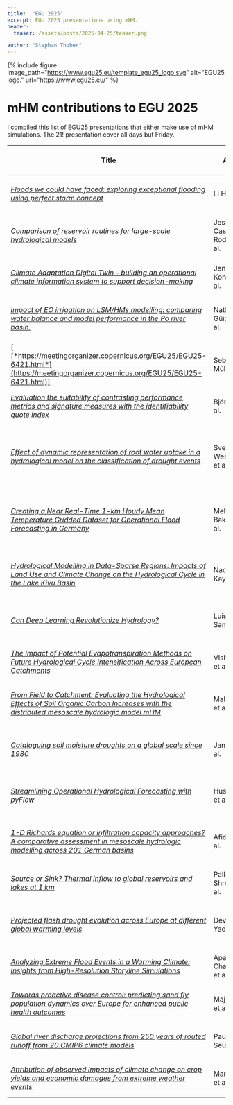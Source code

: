 ```yaml
---
title:  "EGU 2025"
excerpt: EGU 2025 presentations using mHM.
header:
  teaser: /assets/posts/2025-04-25/teaser.png

author: "Stephan Thober"
---
```


{% include figure image_path="https://www.egu25.eu/template_egu25_logo.svg" alt="EGU25 logo." url="https://www.egu25.eu/" %}

# mHM contributions to EGU 2025

I compiled this list of [EGU25](https://www.egu25.eu/) presentations that either make use of mHM simulations. The 21! presentation cover all days but Friday.

| Title | Authors | Session (Code) | Date & Time (CEST) | Location |
| --- | --- | --- | --- | --- |
| [*Floods we could have faced: exploring exceptional flooding using perfect storm concept*](https://meetingorganizer.copernicus.org/EGU25/EGU25-8953.html) | Li Han et al. | HS7.8 | Mon, 28 Apr, 08:55–09:05 | R 2.17 |
| [*Comparison of reservoir routines for large-scale hydrological models*](https://meetingorganizer.copernicus.org/EGU25/EGU25-16223.html) | Jesús Casado-Rodríguez et al. | HS2.2.1 | Mon, 28 Apr 2025, 15:10–15:20 | R C | 
| [*Climate Adaptation Digital Twin – building an operational climate information system to support decision-making*](https://meetingorganizer.copernicus.org/EGU25/EGU25-15811.html) | Jenni Kontkanen et al. | ESSI1.6 | Mon, 28 Apr, 16:45–16:55 | R 2.92 | 
| [*Impact of EO irrigation on LSM/HMs modelling: comparing water balance and model performance in the Po river basin.*](https://meetingorganizer.copernicus.org/EGU25/EGU25-14499.html) | Nathaly Güiza-Villa et al.| HS2.2.1 | Mon, 28 Apr 2025, 17:25–17:35 | R C |
[ [*https://meetingorganizer.copernicus.org/EGU25/EGU25-6421.html*](https://meetingorganizer.copernicus.org/EGU25/EGU25-6421.html)] | Sebastian Müller et al. | HS1.3.4 | Tue 29 Apr, 08:30–12:30 | H A, A.11 | 
| [*Evaluation the suitability of contrasting performance metrics and signature measures with the identifiability quote index*](https://meetingorganizer.copernicus.org/EGU25/EGU25-14940.html) | Björn Guse et al. | Tue, 29 Apr, 08:30–12:30 | Hall A, A.5 |
| [*Effect of dynamic representation of root water uptake in a hydrological model on the classification of drought events*](https://meetingorganizer.copernicus.org/EGU25/EGU25-12583.html) | Sven Westermann et al. | HS2.2.1  | Tue, 29 Apr 2025, 10:45–12:30 (poster session) | Hall A, A.23 | 
| [*Creating a Near Real-Time 1-km Hourly Mean Temperature Gridded Dataset for Operational Flood Forecasting in Germany*](https://meetingorganizer.copernicus.org/EGU25/EGU25-19023.html) | Mehrdad M. Bakhtiari et al. | HS4.8 | Tue, 29 Apr 2025, 10:45–12:30 (poster session) | Hall A, A.46 |
| [*Hydrological Modelling in Data-Sparse Regions: Impacts of Land Use and Climate Change on the Hydrological Cycle in the Lake Kivu Basin*](https://meetingorganizer.copernicus.org/EGU25/EGU25-4422.html) | Naomie Kayitesi et al. | HS2.1.6 | Tue, 29 Apr 2025, 10:53–10:55 | PICO spot A, PICOA.5 | 
| [*Can Deep Learning Revolutionize Hydrology?*](https://meetingorganizer.copernicus.org/EGU25/EGU25-11752.html) | Luis Samaniego | HS1.3.4 | Tue, 29 Apr 2025, 14:00–14:20 | R 2.44 |
| [*The Impact of Potential Evapotranspiration Methods on Future Hydrological Cycle Intensification Across European Catchments*](https://meetingorganizer.copernicus.org/EGU25/EGU25-392.html) | Vishal Tudar et al. | HS2.4.3 | Tue, 29 Apr, 15:05–15:15 | R 2.15 |
| [*From Field to Catchment: Evaluating the Hydrological Effects of Soil Organic Carbon Increases with the distributed mesoscale hydrologic model mHM*](https://meetingorganizer.copernicus.org/EGU25/EGU25-18191.html) | Malve Heinz et al. | HS2.4.4 | Wed, 30 Apr 2025, 08:54–08:56 | PICO spot A, PICOA.13 |
| [*Cataloguing soil moisture droughts on a global scale since 1980*](https://meetingorganizer.copernicus.org/EGU25/EGU25-20568.html) | Jan Řehoř et al. | HS2.4.1 | Wed, 30 Apr 2025, 08:45–08:55 | R B |
| [*Streamlining Operational Hydrological Forecasting with pyFlow*](https://meetingorganizer.copernicus.org/EGU25/EGU25-13357.html) | Husain Najafi et al. | HS4.6 | Wed, 30 Apr 2025, 14:00–15:45 | Hall A, A.58 |
| [*1-D Richards equation or infiltration capacity approaches? A comparative assessment in mesoscale hydrologic modelling across 201 German basins*](https://meetingorganizer.copernicus.org/EGU25/EGU25-7161.html) | Afid Kholis et al. | HS2.5.1 | Wed, 30 Apr 2025, 17:20–17:30 | R 3.16/17 |
| [*Source or Sink? Thermal inflow to global reservoirs and lakes at 1 km*](https://meetingorganizer.copernicus.org/EGU25/EGU25-13249.html) | Pallav Kumar Shrestha et al. | HS2.5.1 | Wed 30 Apr, 17:30–17:40 | R 3.16/17 |
| [*Projected flash drought evolution across Europe at different global warming levels*](https://meetingorganizer.copernicus.org/EGU25/EGU25-727.html) | Devvrat Yadav et al. | HS2.4.1 | Thu, 01 May 2025, 08:30–10:15 | Hall A, A.28 |
| [*Analyzing Extreme Flood Events in a Warming Climate: Insights from High-Resolution Storyline Simulations*](https://meetingorganizer.copernicus.org/EGU25/EGU25-6954.html) | Aparna Chandrasekar et al. | HS2.4.1 | Thu, 01 May, 08:30–10:15  | Hall A, A.44 |
| [*Towards proactive disease control: predicting sand fly population dynamics over Europe for enhanced public health outcomes*](https://meetingorganizer.copernicus.org/EGU25/EGU25-13586.html) | Majid Soheili et al. | NH10.4 |  Thu, 01 May, 08:46–08:56 | R 1.31/32 |
| [*Global river discharge projections from 250 years of routed runoff from 20 CMIP6 climate models*](https://meetingorganizer.copernicus.org/EGU25/EGU25-11544.html) | Pauline Seubert et al. | HS2.5.1 | Thu, 01 May, 09:55–10:05 | R 3.16/17 |
| [*Attribution of observed impacts of climate change on crop yields and economic damages from extreme weather events*](https://meetingorganizer.copernicus.org/EGU25/EGU25-19155.html) | Mans Nagpal et al. | CL3.1.3 | Thu, 01 May, 15:10–15:20 | R F1 |